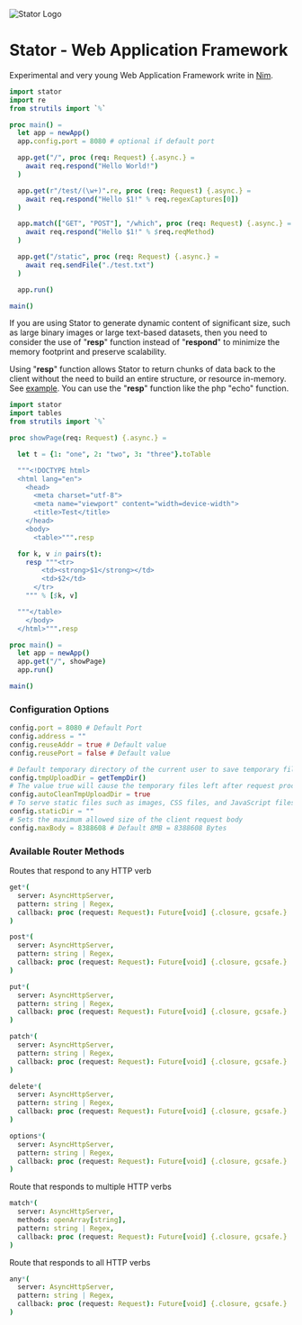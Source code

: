 ![Stator Logo](https://raw.githubusercontent.com/mrhdias/StatorHTTPServer/master/logo.png)

# Stator - Web Application Framework
Experimental and very young Web Application Framework write in [Nim](https://nim-lang.org/).

```nim
import stator
import re
from strutils import `%`

proc main() =
  let app = newApp()
  app.config.port = 8080 # optional if default port

  app.get("/", proc (req: Request) {.async.} =
    await req.respond("Hello World!")
  )

  app.get(r"/test/(\w+)".re, proc (req: Request) {.async.} =
    await req.respond("Hello $1!" % req.regexCaptures[0])
  )

  app.match(["GET", "POST"], "/which", proc (req: Request) {.async.} =
    await req.respond("Hello $1!" % $req.reqMethod)
  )

  app.get("/static", proc (req: Request) {.async.} =
    await req.sendFile("./test.txt")
  )

  app.run()

main()
```
If you are using Stator to generate dynamic content of significant size, such as large binary images or large text-based datasets, then you need to consider the use of "**resp**" function instead of "**respond**" to minimize the memory footprint and preserve scalability.

Using "**resp**" function allows Stator to return chunks of data back to the client without the need to build an entire structure, or resource in-memory. See [example](examples/loadimage.nim). You can use the "**resp**" function like the php "echo" function.
```nim
import stator
import tables
from strutils import `%`

proc showPage(req: Request) {.async.} =

  let t = {1: "one", 2: "two", 3: "three"}.toTable

  """<!DOCTYPE html>
  <html lang="en">
    <head>
      <meta charset="utf-8">
      <meta name="viewport" content="width=device-width">
      <title>Test</title>
    </head>
    <body>
      <table>""".resp

  for k, v in pairs(t):
    resp """<tr>
        <td><strong>$1</strong></td>
        <td>$2</td>
      </tr>
    """ % [$k, v]

  """</table>
    </body>
  </html>""".resp

proc main() =
  let app = newApp()
  app.get("/", showPage)
  app.run()

main()
```

### Configuration Options
```nim
config.port = 8080 # Default Port
config.address = ""
config.reuseAddr = true # Default value
config.reusePort = false # Default value

# Default temporary directory of the current user to save temporary files
config.tmpUploadDir = getTempDir()
# The value true will cause the temporary files left after request processing to be removed.
config.autoCleanTmpUploadDir = true
# To serve static files such as images, CSS files, and JavaScript files
config.staticDir = ""
# Sets the maximum allowed size of the client request body
config.maxBody = 8388608 # Default 8MB = 8388608 Bytes
```

### Available Router Methods
Routes that respond to any HTTP verb
```nim
get*(
  server: AsyncHttpServer,
  pattern: string | Regex,
  callback: proc (request: Request): Future[void] {.closure, gcsafe.}
)

post*(
  server: AsyncHttpServer,
  pattern: string | Regex,
  callback: proc (request: Request): Future[void] {.closure, gcsafe.}
)

put*(
  server: AsyncHttpServer,
  pattern: string | Regex,
  callback: proc (request: Request): Future[void] {.closure, gcsafe.}
)

patch*(
  server: AsyncHttpServer,
  pattern: string | Regex,
  callback: proc (request: Request): Future[void] {.closure, gcsafe.}
)

delete*(
  server: AsyncHttpServer,
  pattern: string | Regex,
  callback: proc (request: Request): Future[void] {.closure, gcsafe.}
)

options*(
  server: AsyncHttpServer,
  pattern: string | Regex,
  callback: proc (request: Request): Future[void] {.closure, gcsafe.}
)
```

Route that responds to multiple HTTP verbs
```nim
match*(
  server: AsyncHttpServer,
  methods: openArray[string],
  pattern: string | Regex,
  callback: proc (request: Request): Future[void] {.closure, gcsafe.}
)
```

Route that responds to all HTTP verbs
```nim
any*(
  server: AsyncHttpServer,
  pattern: string | Regex,
  callback: proc (request: Request): Future[void] {.closure, gcsafe.}
)
```
